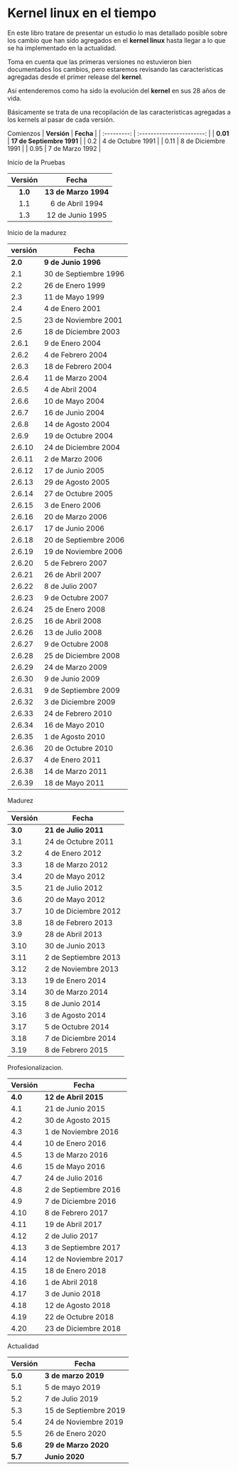 # Kernel linux en el tiempo

En este libro tratare de presentar un estudio lo mas detallado posible sobre los cambio que han sido agregados en el  **kernel linux** hasta llegar a lo que se ha implementado en la actualidad.

Toma en cuenta que las primeras versiones no estuvieron bien documentados los cambios, pero estaremos revisando las características agregadas desde el primer release del  **kernel**.

Así entenderemos como ha sido la evolución del  **kernel** en sus 28 años de vida.

Básicamente se trata de una recopilación de las características agregadas a los kernels al pasar de cada versión.

Comienzos
| **Versión** |         **Fecha**         |
| :---------: | :-----------------------: |
|  **0.01**   | **17 de Septiembre 1991** |
|     0.2     |     4 de Octubre 1991     |
|    0.11     |    8 de Diciembre 1991    |
|    0.95     |      7 de Marzo 1992      |

Inicio de la Pruebas

| **Versión** |      **Fecha**       |
| :---------: | :------------------: |
|   **1.0**   | **13 de Marzo 1994** |
|     1.1     |   6 de Abril 1994    |  | 1.2 | 6 de Abril 1995 |
|     1.3     |   12 de Junio 1995   |

Inicio de la madurez

| **versión** | **Fecha**             |
| ----------- | --------------------- |
| **2.0**     | **9 de Junio 1996**   |
| 2.1         | 30 de Septiembre 1996 |
| 2.2         | 26 de Enero 1999      |
| 2.3         | 11 de Mayo 1999       |
| 2.4         | 4 de Enero 2001       |
| 2.5         | 23 de Noviembre 2001  |
| 2.6         | 18 de Diciembre 2003  |
| 2.6.1       | 9 de Enero 2004       |
| 2.6.2       | 4 de Febrero 2004     |
| 2.6.3       | 18 de Febrero 2004    |
| 2.6.4       | 11 de Marzo 2004      |
| 2.6.5       | 4 de Abril 2004       |
| 2.6.6       | 10 de Mayo 2004       |
| 2.6.7       | 16 de Junio 2004      |
| 2.6.8       | 14 de Agosto 2004     |
| 2.6.9       | 19 de Octubre 2004    |
| 2.6.10      | 24 de Diciembre 2004  |
| 2.6.11      | 2 de Marzo 2006       |
| 2.6.12      | 17 de Junio 2005      |
| 2.6.13      | 29 de Agosto 2005     |
| 2.6.14      | 27 de Octubre 2005    |
| 2.6.15      | 3 de Enero 2006       |
| 2.6.16      | 20 de Marzo 2006      |
| 2.6.17      | 17 de Junio 2006      |
| 2.6.18      | 20 de Septiembre 2006 |
| 2.6.19      | 19 de Noviembre 2006  |
| 2.6.20      | 5 de Febrero 2007     |
| 2.6.21      | 26 de Abril 2007      |
| 2.6.22      | 8 de Julio 2007       |
| 2.6.23      | 9 de Octubre 2007     |
| 2.6.24      | 25 de Enero 2008      |
| 2.6.25      | 16 de Abril 2008      |
| 2.6.26      | 13 de Julio 2008      |
| 2.6.27      | 9 de Octubre 2008     |
| 2.6.28      | 25 de Diciembre 2008  |
| 2.6.29      | 24 de Marzo 2009      |
| 2.6.30      | 9 de Junio 2009       |
| 2.6.31      | 9 de Septiembre 2009  |
| 2.6.32      | 3 de Diciembre 2009   |
| 2.6.33      | 24 de Febrero 2010    |
| 2.6.34      | 16 de Mayo 2010       |
| 2.6.35      | 1 de Agosto 2010      |
| 2.6.36      | 20 de Octubre 2010    |
| 2.6.37      | 4 de Enero 2011       |
| 2.6.38      | 14 de Marzo 2011      |
| 2.6.39      | 18 de Mayo 2011       |

Madurez

| **Versión** | **Fecha**            |
| ----------- | -------------------- |
| **3.0**     | **21 de Julio 2011** |
| 3.1         | 24 de Octubre 2011   |
| 3.2         | 4 de Enero 2012      |
| 3.3         | 18 de Marzo 2012     |
| 3.4         | 20 de Mayo 2012      |
| 3.5         | 21 de Julio 2012     |
| 3.6         | 20 de Mayo 2012      |
| 3.7         | 10 de Diciembre 2012 |
| 3.8         | 18 de Febrero 2013   |
| 3.9         | 28 de Abril 2013     |
| 3.10        | 30 de Junio 2013     |
| 3.11        | 2 de Septiembre 2013 |
| 3.12        | 2 de Noviembre 2013  |
| 3.13        | 19 de Enero 2014     |
| 3.14        | 30 de Marzo 2014     |
| 3.15        | 8 de Junio 2014      |
| 3.16        | 3 de Agosto 2014     |
| 3.17        | 5 de Octubre 2014    |
| 3.18        | 7 de Diciembre 2014  |
| 3.19        | 8 de Febrero 2015    |

Profesionalizacion.

| **Versión** | **Fecha**            |
| ----------- | -------------------- |
| **4.0**     | **12 de Abril 2015** |
| 4.1         | 21 de Junio 2015     |
| 4.2         | 30 de Agosto 2015    |
| 4.3         | 1 de Noviembre 2016  |
| 4.4         | 10 de Enero 2016     |
| 4.5         | 13 de Marzo 2016     |
| 4.6         | 15 de Mayo 2016      |
| 4.7         | 24 de Julio 2016     |
| 4.8         | 2 de Septiembre 2016 |
| 4.9         | 7 de Diciembre 2016  |
| 4.10        | 8 de Febrero 2017    |
| 4.11        | 19 de Abril 2017     |
| 4.12        | 2 de Julio 2017      |
| 4.13        | 3 de Septiembre 2017 |
| 4.14        | 12 de Noviembre 2017 |
| 4.15        | 18 de Enero 2018     |
| 4.16        | 1 de Abril 2018      |
| 4.17        | 3 de Junio 2018      |
| 4.18        | 12 de Agosto 2018    |
| 4.19        | 22 de Octubre 2018   |
| 4.20        | 23 de Diciembre 2018 |

Actualidad

| **Versión** | **Fecha**             |
| ----------- | --------------------- |
| **5.0**     | **3 de marzo 2019**   |
| 5.1         | 5 de mayo 2019        |
| 5.2         | 7 de Julio 2019       |
| 5.3         | 15 de Septiembre 2019 |
| 5.4         | 24 de Noviembre 2019  |
| 5.5         | 26 de Enero 2020      |
| **5.6**     | **29 de Marzo 2020**  |
| **5.7**     | **Junio 2020**        |
